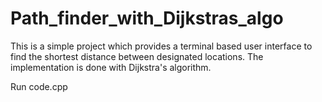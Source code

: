 ﻿# Path_finder_with_Dijkstras_algo
This is a simple project which provides a terminal based user interface to find the shortest distance between designated locations. The implementation is done with Dijkstra's algorithm.

Run code.cpp
